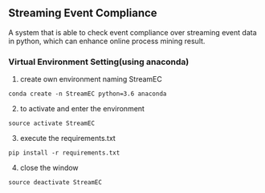 ## Streaming Event Compliance
A system that is able to check event compliance over streaming event data in python, 
which can enhance online process mining result.


### Virtual Environment Setting(using anaconda)
1. create own environment naming StreamEC

`conda create -n StreamEC python=3.6 anaconda`

2. to activate and enter the environment

`source activate StreamEC`

3. execute the requirements.txt

`pip install -r requirements.txt`

4. close the window

`source deactivate StreamEC`
